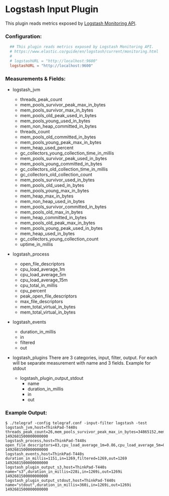 # Logstash Input Plugin

This plugin reads metrics exposed by [Logstash Monitoring API](https://www.elastic.co/guide/en/logstash/current/monitoring-logstash.html).

### Configuration:

```toml
  ## This plugin reads metrics exposed by Logstash Monitoring API.
  # https://www.elastic.co/guide/en/logstash/current/monitoring.html
  #
  # logstashURL = "http://localhost:9600"
  logstashURL = "http://localhost:9600"
```

### Measurements & Fields:

- logstash_jvm
    - threads_peak_count
    - mem_pools_survivor_peak_max_in_bytes
    - mem_pools_survivor_max_in_bytes
    - mem_pools_old_peak_used_in_bytes
    - mem_pools_young_used_in_bytes
    - mem_non_heap_committed_in_bytes
    - threads_count
    - mem_pools_old_committed_in_bytes
    - mem_pools_young_peak_max_in_bytes
    - mem_heap_used_percent
    - gc_collectors_young_collection_time_in_millis
    - mem_pools_survivor_peak_used_in_bytes
    - mem_pools_young_committed_in_bytes
    - gc_collectors_old_collection_time_in_millis
    - gc_collectors_old_collection_count
    - mem_pools_survivor_used_in_bytes
    - mem_pools_old_used_in_bytes
    - mem_pools_young_max_in_bytes
    - mem_heap_max_in_bytes
    - mem_non_heap_used_in_bytes
    - mem_pools_survivor_committed_in_bytes
    - mem_pools_old_max_in_bytes
    - mem_heap_committed_in_bytes
    - mem_pools_old_peak_max_in_bytes
    - mem_pools_young_peak_used_in_bytes
    - mem_heap_used_in_bytes
    - gc_collectors_young_collection_count
    - uptime_in_millis

- logstash_process
    - open_file_descriptors
    - cpu_load_average_1m
    - cpu_load_average_5m
    - cpu_load_average_15m
    - cpu_total_in_millis
    - cpu_percent
    - peak_open_file_descriptors
    - max_file_descriptors
    - mem_total_virtual_in_bytes
    - mem_total_virtual_in_bytes

- logstash_events
    - duration_in_millis
    - in
    - filtered
    - out

- logstash_plugins
  There are 3 categories, input, filter, output. For each will be separate measurement with name and 3 fields.
  Example for stdout
    - logstash_plugin_output_stdout
      - name
      - duration_in_millis
      - in
      - out

### Example Output:

```
$ ./telegraf -config telegraf.conf -input-filter logstash -test
logstash_jvm,host=ThinkPad-T440s threads_peak_count=26,mem_pools_survivor_peak_max_in_bytes=34865152,mem_pools_survivor_max_in_bytes=69730304,mem_pools_old_peak_used_in_bytes=124331072,mem_pools_young_used_in_bytes=79756008,mem_non_heap_committed_in_bytes=214155264,threads_count=25,mem_pools_old_committed_in_bytes=357957632,mem_pools_young_peak_max_in_bytes=279183360,mem_heap_used_percent=16,gc_collectors_young_collection_time_in_millis=1031,mem_pools_survivor_peak_used_in_bytes=8912896,mem_pools_young_committed_in_bytes=143261696,gc_collectors_old_collection_time_in_millis=114,gc_collectors_old_collection_count=2,mem_pools_survivor_used_in_bytes=9292032,mem_pools_old_used_in_bytes=248662144,mem_pools_young_max_in_bytes=558366720,mem_heap_max_in_bytes=2077753344,mem_non_heap_used_in_bytes=199046736,mem_pools_survivor_committed_in_bytes=17825792,mem_pools_old_max_in_bytes=1449656320,mem_heap_committed_in_bytes=519045120,mem_pools_old_peak_max_in_bytes=724828160,mem_pools_young_peak_used_in_bytes=71630848,mem_heap_used_in_bytes=337710184,gc_collectors_young_collection_count=55,uptime_in_millis=801834 1492681500000000000
logstash_process,host=ThinkPad-T440s open_file_descriptors=83,cpu_load_average_1m=0.86,cpu_load_average_5m=0.67,cpu_load_average_15m=0.49,cpu_total_in_millis=97500000000,cpu_percent=1,peak_open_file_descriptors=83,max_file_descriptors=1048576,mem_total_virtual_in_bytes=4788379648 1492681500000000000
logstash_events,host=ThinkPad-T440s duration_in_millis=1151,in=1269,filtered=1269,out=1269 1492681500000000000
logstash_plugin_output_s3,host=ThinkPad-T440s name="s3",duration_in_millis=228i,in=1269i,out=1269i 1492681500000000000
logstash_plugin_output_stdout,host=ThinkPad-T440s name="stdout",duration_in_millis=360i,in=1269i,out=1269i 1492681500000000000
```
